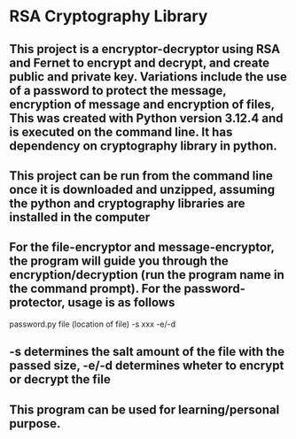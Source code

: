 # RSA Cryptography Library
## This project is a encryptor-decryptor using RSA and Fernet to encrypt and decrypt, and create public and private key. Variations include the use of a password to protect the message, encryption of message and encryption of files, This was created with Python version 3.12.4 and is executed on the command line. It has dependency on cryptography library in python.
## This project can be run from the command line once it is downloaded and unzipped, assuming the python and cryptography libraries are installed in the computer
## For the file-encryptor and message-encryptor, the program will guide you through the encryption/decryption (run the program name in the command prompt). For the password-protector, usage is as follows
password.py file (location of file) -s xxx -e/-d
## -s determines the salt amount of the file with the passed size, -e/-d determines wheter to encrypt or decrypt the file
## This program can be used for learning/personal purpose.
